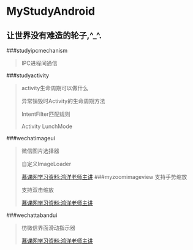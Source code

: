 # MyStudyAndroid

## 让世界没有难造的轮子,^_^.

###studyipcmechanism
>IPC进程间通信

###studyactivity
> activity生命周期可以做什么
> 
> 异常销毁时Activity的生命周期方法
> 
> IntentFilter匹配规则
>
> Activity LunchMode

###wechatimageui
> 微信图片选择器
> 
>自定义ImageLoader
>
> [慕课网学习资料:鸿洋老师主讲](http://www.imooc.com/video/9471)
###myzoomimageview
> 支持手势缩放
> 
> 支持双击缩放
> 
> [慕课网学习资料:鸿洋老师主讲](http://www.imooc.com/learn/239)

###wechattabandui
> 彷微信界面滑动指示器
> 
> [慕课网学习资料:鸿洋老师主讲](http://www.imooc.com/learn/198)

